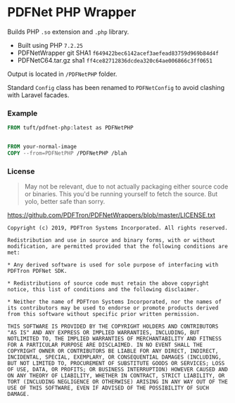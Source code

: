 # PDFNet PHP Wrapper
Builds PHP `.so` extension and `.php` library. 



* Built using PHP `7.2.25`
* PDFNetWrapper git SHA1 `f649422bec6142acef3aefead83759d969b84d4f`
* PDFNetC64.tar.gz sha1 `ff4ce82712836dcdea320c64ae006866c3ff0651`


Output is located in `/PDFNetPHP` folder.

Standard `Config` class has been renamed to `PDFNetConfig` to avoid clashing with Laravel facades.


### Example
```dockerfile
FROM tuft/pdfnet-php:latest as PDFNetPHP


FROM your-normal-image
COPY --from=PDFNetPHP /PDFNetPHP /blah
```

### License
> May not be relevant, due to not actually packaging either source code or binaries. This you'd be running yourself to fetch the source. But yolo, better safe than sorry.

https://github.com/PDFTron/PDFNetWrappers/blob/master/LICENSE.txt
```
Copyright (c) 2019, PDFTron Systems Incorporated. All rights reserved.

Redistribution and use in source and binary forms, with or without modification, are permitted provided that the following conditions are met:

* Any derived software is used for sole purpose of interfacing with PDFTron PDFNet SDK.

* Redistributions of source code must retain the above copyright notice, this list of conditions and the following disclaimer.

* Neither the name of PDFTron Systems Incorporated, nor the names of its contributors may be used to endorse or promote products derived from this software without specific prior written permission.

THIS SOFTWARE IS PROVIDED BY THE COPYRIGHT HOLDERS AND CONTRIBUTORS "AS IS" AND ANY EXPRESS OR IMPLIED WARRANTIES, INCLUDING, BUT NOTLIMITED TO, THE IMPLIED WARRANTIES OF MERCHANTABILITY AND FITNESS FOR A PARTICULAR PURPOSE ARE DISCLAIMED. IN NO EVENT SHALL THE COPYRIGHT OWNER OR CONTRIBUTORS BE LIABLE FOR ANY DIRECT, INDIRECT, INCIDENTAL, SPECIAL, EXEMPLARY, OR CONSEQUENTIAL DAMAGES (INCLUDING, BUT NOT LIMITED TO, PROCUREMENT OF SUBSTITUTE GOODS OR SERVICES; LOSS OF USE, DATA, OR PROFITS; OR BUSINESS INTERRUPTION) HOWEVER CAUSED AND ON ANY THEORY OF LIABILITY, WHETHER IN CONTRACT, STRICT LIABILITY, OR TORT (INCLUDING NEGLIGENCE OR OTHERWISE) ARISING IN ANY WAY OUT OF THE USE OF THIS SOFTWARE, EVEN IF ADVISED OF THE POSSIBILITY OF SUCH DAMAGE.

```
